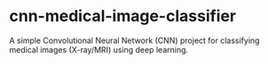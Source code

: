 # cnn-medical-image-classifier
A simple Convolutional Neural Network (CNN) project for classifying medical images (X-ray/MRI) using deep learning.
